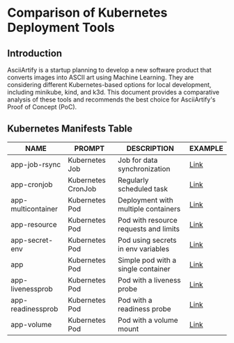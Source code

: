 # Comparison of Kubernetes Deployment Tools

## Introduction
AsciiArtify is a startup planning to develop a new software product that converts images into ASCII art using Machine Learning. They are considering different Kubernetes-based options for local development, including minikube, kind, and k3d. This document provides a comparative analysis of these tools and recommends the best choice for AsciiArtify's Proof of Concept (PoC).

## Kubernetes Manifests Table

| NAME                | PROMPT               | DESCRIPTION                                         | EXAMPLE                                       |
| ------------------- | -------------------- | --------------------------------------------------- | --------------------------------------------- |
| app-job-rsync       | Kubernetes Job       | Job for data synchronization                        | [Link](./yaml/app-job-rsync.yaml)             |
| app-cronjob         | Kubernetes CronJob   | Regularly scheduled task                            | [Link](./yaml/app-cronjob.yaml)               |
| app-multicontainer  | Kubernetes Pod       | Deployment with multiple containers                 | [Link](./yaml/app-multicontainer.yaml)        |
| app-resource        | Kubernetes Pod       | Pod with resource requests and limits               | [Link](./yaml/app-resource.yaml)              |
| app-secret-env      | Kubernetes Pod       | Pod using secrets in env variables                  | [Link](./yaml/app-secret-env.yaml)            |
| app                 | Kubernetes Pod       | Simple pod with a single container                  | [Link](/yaml/app.yaml)                       |
| app-livenessprob    | Kubernetes Pod       | Pod with a liveness probe                           | [Link](./yaml/app-livenessProbe.yaml)         |
| app-readinessprob   | Kubernetes Pod       | Pod with a readiness probe                          | [Link](./yaml/app-readinessProbe.yaml)        |
| app-volume          | Kubernetes Pod       | Pod with a volume mount                             | [Link](./yaml/app-volumeMounts.yaml)          |

